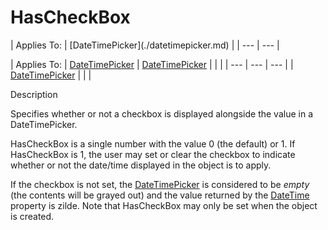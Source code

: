 




<h1 class="heading"><span class="name">HasCheckBox</span></h1>
| Applies To: | [DateTimePicker](./datetimepicker.md) |
| --- | ---  |

| Applies To: | [DateTimePicker](./datetimepicker.md) | [DateTimePicker](./datetimepicker.md) |  |  |
| --- | --- | ---  |
| [DateTimePicker](./datetimepicker.md) |  |  |


Description


Specifies whether or not a checkbox is displayed alongside the value in a DateTimePicker.


HasCheckBox is a single number with the value 0 (the default) or 1. If HasCheckBox is 1, the user may set or clear the checkbox to indicate whether or not the date/time displayed in the object is to apply.


If the checkbox is not set, the [DateTimePicker](./datetimepicker.md) is considered to be *empty* (the contents will be grayed out) and the value returned by the [DateTime](datetime.md) property is zilde. Note that HasCheckBox may only be set when the object is created.



